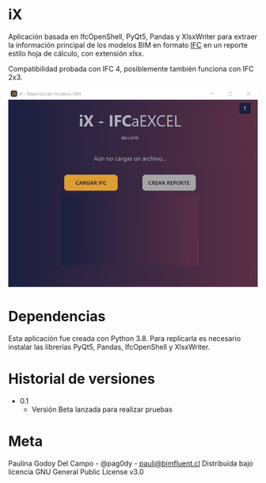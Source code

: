 # iX
Aplicación basada en IfcOpenShell, PyQt5, Pandas y XlsxWriter para extraer la información principal de los modelos BIM en formato [IFC](https://technical.buildingsmart.org/standards/ifc/) en un reporte estilo hoja de cálculo, con extensión xlsx. 

Compatibilidad probada con IFC 4, posiblemente también funciona con IFC 2x3.

![GUI](/ix.png)

# Dependencias
Esta aplicación fue creada con Python 3.8. Para replicarla es necesario instalar las librerías PyQt5, Pandas, IfcOpenShell y XlsxWriter. 

# Historial de versiones

- 0.1
  - Versión Beta lanzada para realizar pruebas
  
# Meta
Paulina Godoy Del Campo - @pag0dy - pauli@bimfluent.cl
Distribuida bajo licencia GNU General Public License v3.0

